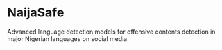 # NaijaSafe
Advanced language detection models for offensive contents detection in major Nigerian languages on social media
